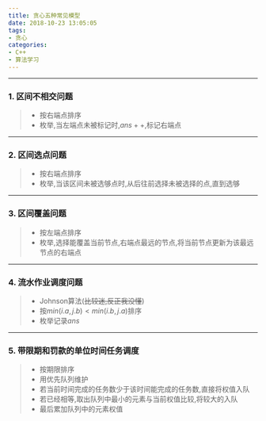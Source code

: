 ```yaml
---
title: 贪心五种常见模型
date: 2018-10-23 13:05:05
tags: 
- 贪心
categories: 
- C++
- 算法学习
---
```


---
### 1. 区间不相交问题

> - 按右端点排序
> - 枚举,当左端点未被标记时,$ans++$,标记右端点 
---
### 2. 区间选点问题

> - 按右端点排序
> - 枚举,当该区间未被选够点时,从后往前选择未被选择的点,直到选够
---
### 3. 区间覆盖问题

> - 按左端点排序
> - 枚举,选择能覆盖当前节点,右端点最远的节点,将当前节点更新为该最远节点的右端点
---
### 4. 流水作业调度问题

> - Johnson算法(~~比较迷,反正我没懂~~)
> - 按$min(i.a,j.b)<min(i.b,j.a)$排序
> - 枚举记录$ans$
---
### 5. 带限期和罚款的单位时间任务调度

> - 按期限排序
> - 用优先队列维护
> - 若当前时间完成的任务数少于该时间能完成的任务数,直接将权值入队
> - 若已经相等,取出队列中最小的元素与当前权值比较,将较大的入队
> - 最后累加队列中的元素权值

<!--stackedit_data:
eyJoaXN0b3J5IjpbMjA5OTg2OTc5NV19
-->